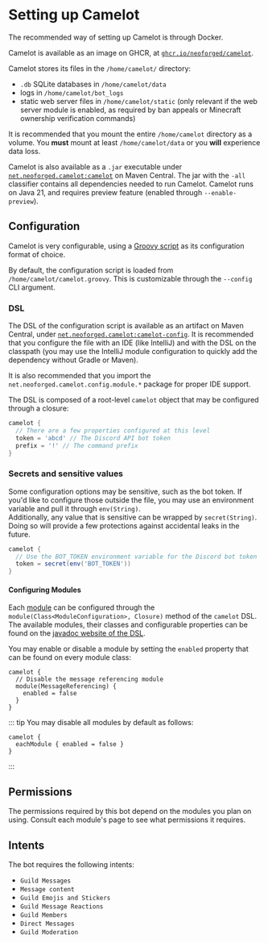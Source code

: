 # Setting up Camelot

The recommended way of setting up Camelot is through Docker.

Camelot is available as an image on GHCR, at [`ghcr.io/neoforged/camelot`](https://github.com/neoforged/Camelot/pkgs/container/camelot).

Camelot stores its files in the `/home/camelot/` directory:
- `.db` SQLite databases in `/home/camelot/data`
- logs in `/home/camelot/bot_logs`
- static web server files in `/home/camelot/static` (only relevant if the web server module is enabled, as required by ban appeals or Minecraft ownership verification commands)

It is recommended that you mount the entire `/home/camelot` directory as a volume.
You **must** mount at least `/home/camelot/data` or you **will** experience data loss.

Camelot is also available as a `.jar` executable under [`net.neoforged.camelot:camelot`](https://central.sonatype.com/artifact/net.neoforged.camelot/camelot/overview) on Maven Central. The jar with the `-all` classifier contains all dependencies needed to run Camelot. Camelot runs on Java 21, and requires preview feature (enabled through `--enable-preview`).

## Configuration
Camelot is very configurable, using a [Groovy script](https://www.groovy-lang.org/) as its configuration format of choice.

By default, the configuration script is loaded from `/home/camelot/camelot.groovy`. This is customizable through the `--config` CLI argument.

### DSL
The DSL of the configuration script is available as an artifact on Maven Central, under [`net.neoforged.camelot:camelot-config`](https://central.sonatype.com/artifact/net.neoforged.camelot/camelot-config/overview). It is recommended that you configure the file with an IDE (like IntelliJ) and with the DSL on the classpath (you may use the IntelliJ module configuration to quickly add the dependency without Gradle or Maven).

It is also recommended that you import the `net.neoforged.camelot.config.module.*` package for proper IDE support.

The DSL is composed of a root-level `camelot` object that may be configured through a closure:
```groovy
camelot {
  // There are a few properties configured at this level
  token = 'abcd' // The Discord API bot token
  prefix = '!' // The command prefix
}
```

### Secrets and sensitive values
Some configuration options may be sensitive, such as the bot token. If you'd like to configure those outside the file, you may use an environment variable and pull it through `env(String)`.  
Additionally, any value that is sensitive can be wrapped by `secret(String)`. Doing so will provide a few protections against accidental leaks in the future.
```groovy
camelot {
  // Use the BOT_TOKEN environment variable for the Discord bot token
  token = secret(env('BOT_TOKEN'))
}
```

#### Configuring Modules
Each [module](./modules/) can be configured through the `module(Class<ModuleConfiguration>, Closure)` method of the `camelot` DSL. The available modules, their classes and configurable properties can be found on the [javadoc website of the DSL](https://javadoc.io/doc/net.neoforged.camelot/camelot-config/latest/index.html).

You may enable or disable a module by setting the `enabled` property that can be found on every module class:
```groovy{3-5}
camelot {
  // Disable the message referencing module
  module(MessageReferencing) {
    enabled = false
  }
}
```

::: tip
You may disable all modules by default as follows:
```groovy{2}:no-line-numbers
camelot {
  eachModule { enabled = false }
}
```
:::

## Permissions
The permissions required by this bot depend on the modules you plan on using. Consult each module's page to see what permissions it requires.

## Intents
The bot requires the following intents:
- `Guild Messages`
- `Message content`
- `Guild Emojis and Stickers`
- `Guild Message Reactions`
- `Guild Members`
- `Direct Messages`
- `Guild Moderation`
